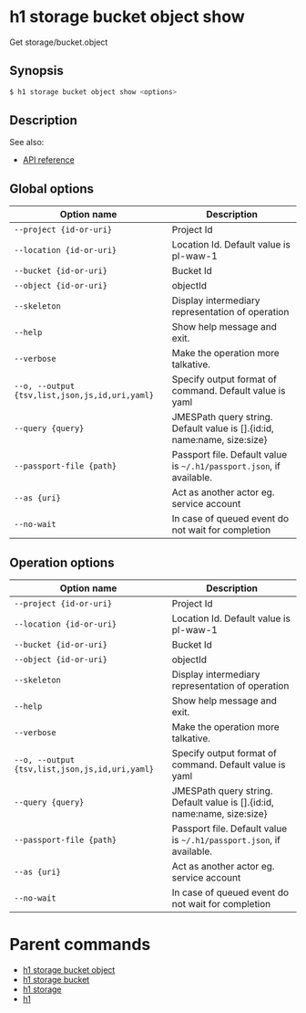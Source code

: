 
# h1 storage bucket object show

Get storage/bucket.object

## Synopsis

```bash
$ h1 storage bucket object show <options>
```

## Description

See also:

* [API reference](https://api.hyperone.com/v2/docs#operation/storage_project_bucket_object_get)

## Global options

| Option name                                        | Description                                                                 |
| -------------------------------------------------- | --------------------------------------------------------------------------- |
| ```--project {id-or-uri}```                        | Project Id                                                                  |
| ```--location {id-or-uri}```                       | Location Id. Default value is pl-waw-1                                      |
| ```--bucket {id-or-uri}```                         | Bucket Id                                                                   |
| ```--object {id-or-uri}```                         | objectId                                                                    |
| ```--skeleton```                                   | Display intermediary representation of operation                            |
| ```--help```                                       | Show help message and exit.                                                 |
| ```--verbose```                                    | Make the operation more talkative.                                          |
| ```--o, --output {tsv,list,json,js,id,uri,yaml}``` | Specify output format of command. Default value is yaml                     |
| ```--query {query}```                              | JMESPath query string. Default value is [].\{id:id, name:name, size:size\}  |
| ```--passport-file {path}```                       | Passport file. Default value is ```~/.h1/passport.json```, if available.    |
| ```--as {uri}```                                   | Act as another actor eg. service account                                    |
| ```--no-wait```                                    | In case of queued event do not wait for completion                          |

## Operation options

| Option name                                        | Description                                                                 |
| -------------------------------------------------- | --------------------------------------------------------------------------- |
| ```--project {id-or-uri}```                        | Project Id                                                                  |
| ```--location {id-or-uri}```                       | Location Id. Default value is pl-waw-1                                      |
| ```--bucket {id-or-uri}```                         | Bucket Id                                                                   |
| ```--object {id-or-uri}```                         | objectId                                                                    |
| ```--skeleton```                                   | Display intermediary representation of operation                            |
| ```--help```                                       | Show help message and exit.                                                 |
| ```--verbose```                                    | Make the operation more talkative.                                          |
| ```--o, --output {tsv,list,json,js,id,uri,yaml}``` | Specify output format of command. Default value is yaml                     |
| ```--query {query}```                              | JMESPath query string. Default value is [].\{id:id, name:name, size:size\}  |
| ```--passport-file {path}```                       | Passport file. Default value is ```~/.h1/passport.json```, if available.    |
| ```--as {uri}```                                   | Act as another actor eg. service account                                    |
| ```--no-wait```                                    | In case of queued event do not wait for completion                          |

# Parent commands

* [h1 storage bucket object](./../README.md)
* [h1 storage bucket](./../../README.md)
* [h1 storage](./../../../README.md)
* [h1](./../../../../README.md)
